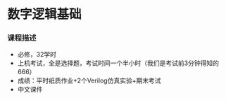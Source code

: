 # 数字逻辑基础

### 课程描述

- 必修，32学时
- 上机考试，全是选择题，考试时间一个半小时（我们是考试前3分钟得知的666）
- 成绩：平时纸质作业+2个Verilog仿真实验+期末考试
- 中文课件






